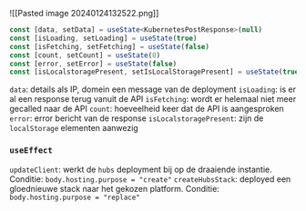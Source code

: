 ![[Pasted image 20240124132522.png]]


```ts
const [data, setData] = useState<KubernetesPostResponse>(null)
const [isLoading, setLoading] = useState(true)
const [isFetching, setFetching] = useState(false)
const [count, setCount] = useState(0)
const [error, setError] = useState(false)
const [isLocalstoragePresent, setIsLocalStoragePresent] = useState(true)
```

`data`: details als IP, domein een message van de deployment
`isLoading`: is er al een response terug vanuit de API
`isFetching`: wordt er helemaal niet meer gecalled naar de API
`count`: hoeveelheid keer dat de API is aangesproken 
`error`: error bericht van de response
`isLocalstoragePresent`: zijn de `localStorage` elementen aanwezig

### `useEffect`

`updateClient`: werkt de `hubs` deployment bij op de draaiende instantie. Conditie: `body.hosting.purpose = "create"`
`createHubsStack`: deployed een gloednieuwe stack naar het gekozen platform. Conditie: `body.hosting.purpose = "replace"`



